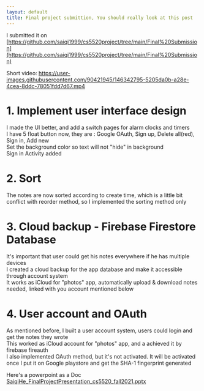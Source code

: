 ```yaml
---
layout: default
title: Final project submittion, You should really look at this post
---
```


I submitted it on [https://github.com/saiqi1999/cs5520project/tree/main/Final%20Submission](https://github.com/saiqi1999/cs5520project/tree/main/Final%20Submission)

Short video: https://user-images.githubusercontent.com/90421945/146342795-5205da0b-a28e-4cea-8ddc-78051fdd7d67.mp4

# 1. Implement user interface design
   I made the UI better, and add a switch pages for alarm clocks and timers\
   I have 5 float button now, they are : Google OAuth, Sign up, Delete all(red), Sign in, Add new\
   Set the background color so text will not "hide" in background\
   Sign in Activity added
   
# 2. Sort 
   The notes are now sorted according to create time, which is a little bit conflict with reorder method, so I implemented the sorting method only
   
# 3. Cloud backup - Firebase Firestore Database
   It's important that user could get his notes everywhere if he has multiple devices\
   I created a cloud backup for the app database and make it accessible through account system\
   It works as iCloud for "photos" app, automatically upload & download notes needed, linked with you account mentioned below
   
# 4. User account and OAuth
   As mentioned before, I built a user account system, users could login and get the notes they wrote\
   This worked as iCloud account for "photos" app, and a achieved it by firebase fireauth\
   I also implemented OAuth method, but it's not activated. It will be activated once I put it on Google playstore and get the SHA-1 fingerprint generated
   
   Here's a powerpoint as a Doc
[SaiqiHe_FinalProjectPresentation_cs5520_fall2021.pptx](https://github.com/saiqi1999/cs5520project/files/7725912/SaiqiHe_FinalProjectPresentation_cs5520_fall2021.pptx)
